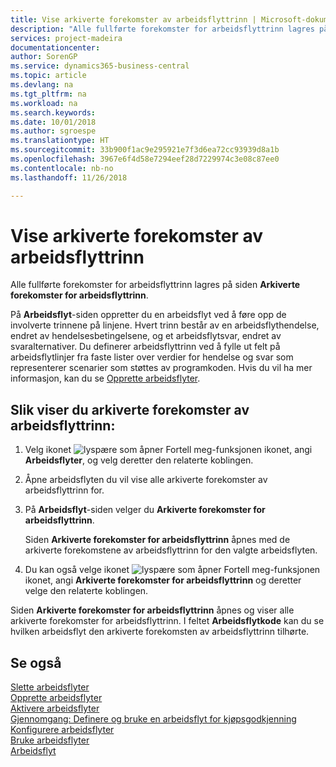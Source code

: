 ```yaml
---
title: Vise arkiverte forekomster av arbeidsflyttrinn | Microsoft-dokumentasjon
description: "Alle fullførte forekomster for arbeidsflyttrinn lagres på siden **Arkiverte forekomster for arbeidsflyttrinn**."
services: project-madeira
documentationcenter: 
author: SorenGP
ms.service: dynamics365-business-central
ms.topic: article
ms.devlang: na
ms.tgt_pltfrm: na
ms.workload: na
ms.search.keywords: 
ms.date: 10/01/2018
ms.author: sgroespe
ms.translationtype: HT
ms.sourcegitcommit: 33b900f1ac9e295921e7f3d6ea72cc93939d8a1b
ms.openlocfilehash: 3967e6f4d58e7294eef28d7229974c3e08c87ee0
ms.contentlocale: nb-no
ms.lasthandoff: 11/26/2018

---
```

# <a name="view-archived-workflow-step-instances"></a>Vise arkiverte forekomster av arbeidsflyttrinn
Alle fullførte forekomster for arbeidsflyttrinn lagres på siden **Arkiverte forekomster for arbeidsflyttrinn**.  

 På **Arbeidsflyt**-siden oppretter du en arbeidsflyt ved å føre opp de involverte trinnene på linjene. Hvert trinn består av en arbeidsflythendelse, endret av hendelsesbetingelsene, og et arbeidsflytsvar, endret av svaralternativer. Du definerer arbeidsflyttrinn ved å fylle ut felt på arbeidsflytlinjer fra faste lister over verdier for hendelse og svar som representerer scenarier som støttes av programkoden. Hvis du vil ha mer informasjon, kan du se [Opprette arbeidsflyter](across-how-to-create-workflows.md).  

## <a name="to-view-archived-workflow-step-instances"></a>Slik viser du arkiverte forekomster av arbeidsflyttrinn:  
1.  Velg ikonet ![lyspære som åpner Fortell meg-funksjonen](media/ui-search/search_small.png "Fortell hva du vil gjøre") ikonet, angi **Arbeidsflyter**, og velg deretter den relaterte koblingen.  
2.  Åpne arbeidsflyten du vil vise alle arkiverte forekomster av arbeidsflyttrinn for.  
3.  På **Arbeidsflyt**-siden velger du **Arkiverte forekomster for arbeidsflyttrinn**.  

    Siden **Arkiverte forekomster for arbeidsflyttrinn** åpnes med de arkiverte forekomstene av arbeidsflyttrinn for den valgte arbeidsflyten.  
4.  Du kan også velge ikonet ![lyspære som åpner Fortell meg-funksjonen](media/ui-search/search_small.png "Fortell hva du vil gjøre") ikonet, angi **Arkiverte forekomster for arbeidsflyttrinn** og deretter velge den relaterte koblingen.  

Siden **Arkiverte forekomster for arbeidsflyttrinn** åpnes og viser alle arkiverte forekomster for arbeidsflyttrinn. I feltet **Arbeidsflytkode** kan du se hvilken arbeidsflyt den arkiverte forekomsten av arbeidsflyttrinn tilhørte.  

## <a name="see-also"></a>Se også  
 [Slette arbeidsflyter](across-how-to-delete-workflows.md)   
 [Opprette arbeidsflyter](across-how-to-create-workflows.md)   
 [Aktivere arbeidsflyter](across-how-to-enable-workflows.md)   
 [Gjennomgang: Definere og bruke en arbeidsflyt for kjøpsgodkjenning](walkthrough-setting-up-and-using-a-purchase-approval-workflow.md)   
 [Konfigurere arbeidsflyter](across-set-up-workflows.md)   
 [Bruke arbeidsflyter](across-use-workflows.md)   
 [Arbeidsflyt](across-workflow.md)

